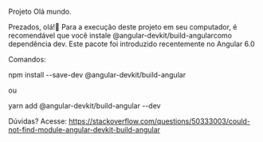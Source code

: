 Projeto Olá mundo.

Prezados, olá!👋
Para a execução deste projeto em seu computador, é recomendável que você instale @angular-devkit/build-angularcomo dependência dev. 
Este pacote foi introduzido recentemente no Angular 6.0

Comandos:

npm install --save-dev @angular-devkit/build-angular

ou

yarn add @angular-devkit/build-angular --dev

Dúvidas? Acesse:
https://stackoverflow.com/questions/50333003/could-not-find-module-angular-devkit-build-angular
